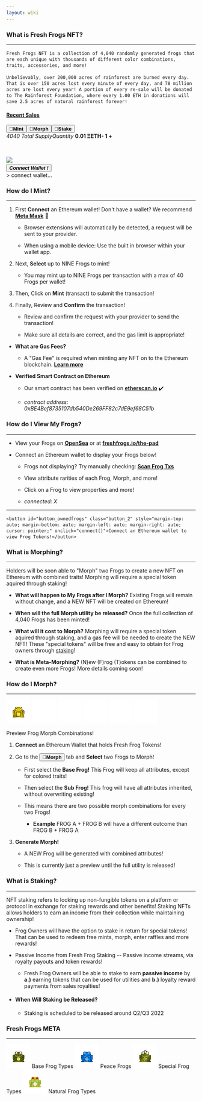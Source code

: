 ```yaml
---
layout: wiki
---
```


<title>freshfrogs.io/wiki 🍀</title>

### What is Fresh Frogs NFT?

---

<desc id="description">

    Fresh Frogs NFT is a collection of 4,040 randomly generated frogs that are each unique with thousands of different color combinations, traits, accessories, and more!

    Unbelievably, over 200,000 acres of rainforest are burned every day. That is over 150 acres lost every minute of every day, and 78 million acres are lost every year! A portion of every re-sale will be donated to The Rainforest Foundation, where every 1.00 ETH in donations will save 2.5 acres of natural rainforest forever!

</desc>

<div style="margin-left: auto; margin-right: auto; text-align: center;">
    <h4 style="text-align: left !important;"><u><a href="https://opensea.io/collection/fresh-frogs?tab=activity" target="_blank">Recent Sales</a></u></h4>
    <div id="recent_sales" class="recent_sales"></div>
    
</div>

<div id="minting-display" class="minting-display">
    <div>
        <div class="button_bar"><button id="buttonbar_mint" class="button_1 buttonbar_mint_on" onclick="load_mintingTerminal()"><b>🐸Mint</b></button><button id="buttonbar_morph" class="button_1" onclick="load_morph()"><b>🍄Morph</b></button><button id="buttonbar_stake" class="button_1"><b>📌Stake</b></button></div>
        <div id="mintingTray" class="mintingTray">
            <div id="display-table" style="min-height: 64px;">
                <i id="label_name" class="label_name">4040 Total Supply</i><i id="label_price" class="label_price">Quantity</i>
                <b id="frog_name" class="frog_name">0.01 ΞETH</b><b id="frog_price" class="frog_price"><a id="remove-frog" onclick="remove_frog();"><b>-</b></a> <b id="quant-frog">1</b> <a id="add-frog" onclick="add_frog()"><b>+</b></a></b>
            </div>
            <div class="bigContainer">
                <div id="frogContainer" class="containerMint"></div>
                <div id="frogContainer2" class="containerMint"></div>
                <div id="frogContainer3" class="containerMint">
                    <div class="imgWrapperMint"><img id="previewImg" class="frogImgMint" src="https://freshfrogs.io/assets/frogs/preview2.gif"/></div>
                </div>
            </div>
        </div>
        <div id="lower_display" class="lower_display">
            <button id="mint-button" class="button" onclick="connect()"><b><i>Connect Wallet !</i></b></button>
            <div id="minting-console" class="minting-console">
                > connect wallet...
            </div>
        </div>
    </div>
</div>


### How do I Mint?

---

1. First **Connect** an Ethereum wallet! Don't have a wallet? We recommend **[Meta Mask](https://metamask.io/download/)** 🦊

    - Browser extensions will automatically be detected, a request will be sent to your provider.
    
    - When using a mobile device: Use the built in browser within your wallet app.

2. Next, **Select** up to NINE Frogs to mint!

    - You may mint up to NINE Frogs per transaction with a max of 40 Frogs per wallet!

3. Then, Click on **Mint** (transact) to submit the transaction!

4. Finally, Review and **Confirm** the transaction!

    - Review and confirm the request with your provider to send the transaction!

    - Make sure all details are correct, and the gas limit is appropriate!

- __What are Gas Fees?__

    - A "Gas Fee" is required when minting any NFT on to the Ethereum blockchain. **[Learn more](https://www.investopedia.com/terms/g/gas-ethereum.asp)**

- __Verified Smart Contract on Ethereum__

    - Our smart contract has been verified on **[etherscan.io](https://etherscan.io/address/0xbe4bef8735107db540de269ff82c7de9ef68c51b)** ✔️

    - *contract address: 0xBE4Bef8735107db540De269FF82c7dE9ef68C51b*


### How do I View My Frogs?

---

- View your Frogs on **[OpenSea](https://opensea.io/account)** or at **[freshfrogs.io/the-pad](https://freshfrogs.io/the-pad)**

- Connect an Ethereum wallet to display your Frogs below!

    - Frogs not displaying? Try manually checking: **[Scan Frog Txs]()**

    - View attribute rarities of each Frog, Morph, and more!

    - Click on a Frog to view properties and more!

    - *connected:* <i id="user-add">X</i>

---
<div id="owned-frogs" class="owned_frogs">

    <button id="button_ownedfrogs" class="button_2" style="margin-top: auto; margin-bottom: auto; margin-left: auto; margin-right: auto; cursor: pointer;" onclick="connect()">Connect an Ethereum wallet to view Frog Tokens!</button>

</div>


### What is Morphing?

---

Holders will be soon able to "Morph" two Frogs to create a new NFT on Ethereum with combined traits! Morphing will require a special token aquired through staking!

- **What will happen to My Frogs after I Morph?** Existing Frogs will remain without change, and a NEW NFT will be created on Ethereum!

- **When will the full Morph utility be released?** Once the full collection of 4,040 Frogs has been minted!

- **What will it cost to Morph?** Morphing will require a special token aquired through staking, and a gas fee will be needed to create the NEW NFT! These "special tokens" will be free and easy to obtain for Frog owners through [staking]()!

- **What is Meta-Morphing?** (N)ew (F)rog (T)okens can be combined to create even more Frogs! More details coming soon!


### How do I Morph?

---

<div class="float-img2">
    <img class="frogImg3" src="../the-pad/Frog/frog_gif.gif"/>
    <img class="frogImg3" src="../the-pad/Trait/trait_gif.gif"/>
    <img class="frogImg3" src="../the-pad/Accessory/accessory_gif.gif"/>
    <img class="frogImg3" src="../the-pad/Eyes/eyes_gif.gif"/>
    <img class="frogImg3" src="../the-pad/Hat/hat_gif.gif"/>
    <img class="frogImg3" src="../the-pad/Mouth/mouth_gif.gif"/>
</div>

Preview Frog Morph Combinations!

1. **Connect** an Ethereum Wallet that holds Fresh Frog Tokens!

2. Go to the <button id="morph_ref" class="buttonbar_morph"><b>🍄Morph</b></button> tab and **Select** two Frogs to Morph!

    - First select the **Base Frog!** This Frog will keep all attributes, except for colored traits! 

    - Then select the **Sub Frog!** This frog will have all attributes inherited, without overwriting existing!

    - This means there are two possible morph combinations for every two Frogs!

        - **Example** FROG A + FROG B will have a different outcome than FROG B + FROG A

3. **Generate Morph!**

    - A NEW Frog will be generated with combined attributes!

    - This is currently just a preview until the full utility is released!


### What is Staking?

---

NFT staking refers to locking up non-fungible tokens on a platform or protocol in exchange for staking rewards and other benefits! Staking NFTs allows holders to earn an income from their collection while maintaining ownership!

- Frog Owners will have the option to stake in return for special tokens! That can be used to redeem free mints, morph, enter raffles and more rewards!

- Passive Income from Fresh Frog Staking -- Passive income streams, via royalty payouts and token rewards!

    - Fresh Frog Owners will be able to stake to earn **passive income** by **a.)** earning tokens that can be used for utilities and **b.)** loyalty reward payments from sales royalties!

- #### When Will Staking be Released?

    - Staking is scheduled to be released around Q2/Q3 2022


### Fresh Frogs META

---

<div id="freshfrogsmeta" class="freshfrogsmeta">
    <img class="meta_img" src="../the-pad/Frog/treeFrog(3).png"/>
    <span class="caption">Base Frog Types</span>
    <img class="meta_img" src="../the-pad/SpecialFrog/peace.png"/>
    <span class="caption">Peace Frogs</span>
    <img class="meta_img" src="../the-pad/SpecialFrog/thirdEye.png"/>
    <span class="caption">Special Frog Types</span>
    <img class="meta_img" src="../the-pad/Frog/redEyedTreeFrog.png"/>
    <span class="caption">Natural Frog Types</span>
</div>